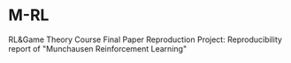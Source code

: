 # M-RL
RL&amp;Game Theory Course Final Paper Reproduction Project: Reproducibility report of "Munchausen Reinforcement Learning"
